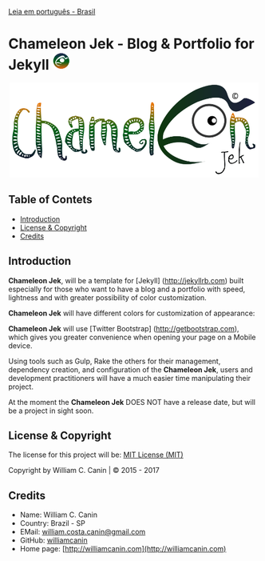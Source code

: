 [Leia em português - Brasil](https://github.com/williamcanin/chameleon-jek/blob/master/README.md)

# Chameleon Jek - Blog & Portfolio for Jekyll <img src="https://raw.githubusercontent.com/williamcanin/chameleon-jek/master/assets/images/avatar/out.png" alt="Chameleon Jek Logotype" width="7%" height="7%"/>

<p align="center">
  <img src="https://raw.githubusercontent.com/williamcanin/chameleon-jek/master/assets/images/preview/chameleonjek-logotype.png" alt="Chameleon Jek Logotype" width="500px" height="55%"/>
</p>

## Table of Contets

* [Introduction](https://github.com/williamcanin/chameleon-jek/tree/master/#introduction)
* [License & Copyright](https://github.com/williamcanin/chameleon-jek/tree/master/#license--copyright)
* [Credits](https://github.com/williamcanin/chameleon-jek/tree/master/#credits)


## Introduction

**Chameleon Jek**, will be a template for [Jekyll] (http://jekyllrb.com) built especially for those who want to have a blog and a portfolio with speed, lightness and with greater possibility of color customization.

**Chameleon Jek** will have different colors for customization of appearance:

**Chameleon Jek** will use [Twitter Bootstrap] (http://getbootstrap.com), which gives you greater convenience when opening your page on a Mobile device.

Using tools such as Gulp, Rake the others for their management, dependency creation, and configuration of the **Chameleon Jek**, users and development practitioners will have a much easier time manipulating their project.

At the moment the **Chameleon Jek** DOES NOT have a release date, but will be a project in sight soon.

## License & Copyright

The license for this project will be: [MIT License (MIT)](https://opensource.org/licenses/MIT)

Copyright by William C. Canin | © 2015 - 2017

## Credits

* Name: William C. Canin 
* Country: Brazil - SP
* EMail: william.costa.canin@gmail.com    
* GitHub: [williamcanin](http://github.com/williamcanin)
* Home page: [http://williamcanin.com](http://williamcanin.com)